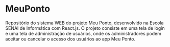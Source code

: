 # MeuPonto
Repositório do sistema WEB do projeto Meu Ponto, desenvolvido na Escola SENAI de Informática com React.js. O projeto consiste em uma tela de login e uma tela de administração de usuários, onde os administradores podem aceitar ou cancelar o acesso dos usuários ao app Meu Ponto.
